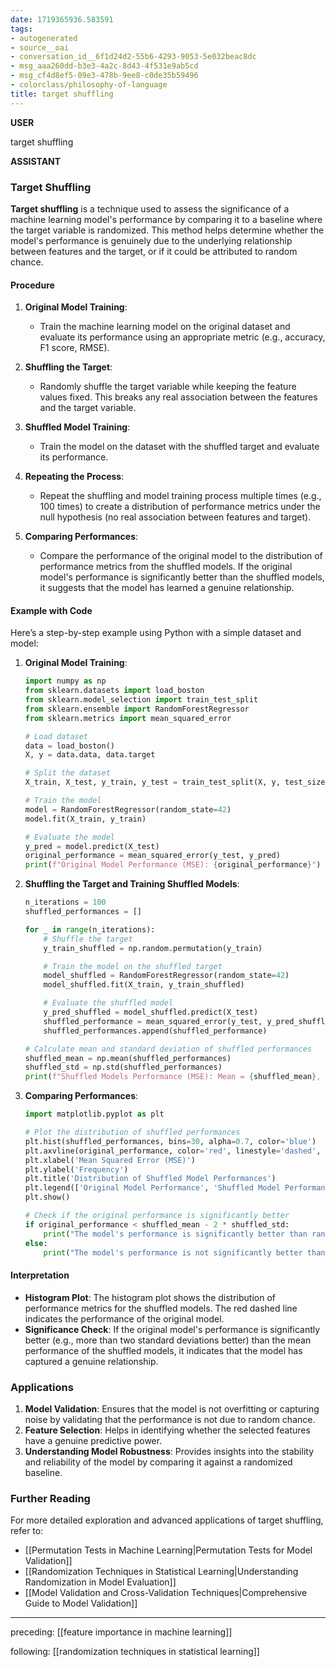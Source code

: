 ```yaml
---
date: 1719365936.583591
tags:
- autogenerated
- source__oai
- conversation_id__6f1d24d2-55b6-4293-9053-5e032beac8dc
- msg_aaa260dd-b3e3-4a2c-8d43-4f531e9ab5cd
- msg_cf4d8ef5-09e3-478b-9ee8-c0de35b59496
- colorclass/philosophy-of-language
title: target shuffling
---
```


**USER**

target shuffling


**ASSISTANT**

### Target Shuffling

**Target shuffling** is a technique used to assess the significance of a machine learning model's performance by comparing it to a baseline where the target variable is randomized. This method helps determine whether the model's performance is genuinely due to the underlying relationship between features and the target, or if it could be attributed to random chance.

#### Procedure

1. **Original Model Training**:
   - Train the machine learning model on the original dataset and evaluate its performance using an appropriate metric (e.g., accuracy, F1 score, RMSE).

2. **Shuffling the Target**:
   - Randomly shuffle the target variable while keeping the feature values fixed. This breaks any real association between the features and the target variable.
   
3. **Shuffled Model Training**:
   - Train the model on the dataset with the shuffled target and evaluate its performance.
   
4. **Repeating the Process**:
   - Repeat the shuffling and model training process multiple times (e.g., 100 times) to create a distribution of performance metrics under the null hypothesis (no real association between features and target).

5. **Comparing Performances**:
   - Compare the performance of the original model to the distribution of performance metrics from the shuffled models. If the original model's performance is significantly better than the shuffled models, it suggests that the model has learned a genuine relationship.

#### Example with Code

Here’s a step-by-step example using Python with a simple dataset and model:

1. **Original Model Training**:
   ```python
   import numpy as np
   from sklearn.datasets import load_boston
   from sklearn.model_selection import train_test_split
   from sklearn.ensemble import RandomForestRegressor
   from sklearn.metrics import mean_squared_error

   # Load dataset
   data = load_boston()
   X, y = data.data, data.target

   # Split the dataset
   X_train, X_test, y_train, y_test = train_test_split(X, y, test_size=0.2, random_state=42)

   # Train the model
   model = RandomForestRegressor(random_state=42)
   model.fit(X_train, y_train)

   # Evaluate the model
   y_pred = model.predict(X_test)
   original_performance = mean_squared_error(y_test, y_pred)
   print(f"Original Model Performance (MSE): {original_performance}")
   ```

2. **Shuffling the Target and Training Shuffled Models**:
   ```python
   n_iterations = 100
   shuffled_performances = []

   for _ in range(n_iterations):
       # Shuffle the target
       y_train_shuffled = np.random.permutation(y_train)

       # Train the model on the shuffled target
       model_shuffled = RandomForestRegressor(random_state=42)
       model_shuffled.fit(X_train, y_train_shuffled)

       # Evaluate the shuffled model
       y_pred_shuffled = model_shuffled.predict(X_test)
       shuffled_performance = mean_squared_error(y_test, y_pred_shuffled)
       shuffled_performances.append(shuffled_performance)

   # Calculate mean and standard deviation of shuffled performances
   shuffled_mean = np.mean(shuffled_performances)
   shuffled_std = np.std(shuffled_performances)
   print(f"Shuffled Models Performance (MSE): Mean = {shuffled_mean}, Std = {shuffled_std}")
   ```

3. **Comparing Performances**:
   ```python
   import matplotlib.pyplot as plt

   # Plot the distribution of shuffled performances
   plt.hist(shuffled_performances, bins=30, alpha=0.7, color='blue')
   plt.axvline(original_performance, color='red', linestyle='dashed', linewidth=2)
   plt.xlabel('Mean Squared Error (MSE)')
   plt.ylabel('Frequency')
   plt.title('Distribution of Shuffled Model Performances')
   plt.legend(['Original Model Performance', 'Shuffled Model Performances'])
   plt.show()

   # Check if the original performance is significantly better
   if original_performance < shuffled_mean - 2 * shuffled_std:
       print("The model's performance is significantly better than random chance.")
   else:
       print("The model's performance is not significantly better than random chance.")
   ```

#### Interpretation

- **Histogram Plot**: The histogram plot shows the distribution of performance metrics for the shuffled models. The red dashed line indicates the performance of the original model.
- **Significance Check**: If the original model's performance is significantly better (e.g., more than two standard deviations better) than the mean performance of the shuffled models, it indicates that the model has captured a genuine relationship.

### Applications

1. **Model Validation**: Ensures that the model is not overfitting or capturing noise by validating that the performance is not due to random chance.
2. **Feature Selection**: Helps in identifying whether the selected features have a genuine predictive power.
3. **Understanding Model Robustness**: Provides insights into the stability and reliability of the model by comparing it against a randomized baseline.

### Further Reading

For more detailed exploration and advanced applications of target shuffling, refer to:
- [[Permutation Tests in Machine Learning|Permutation Tests for Model Validation]]
- [[Randomization Techniques in Statistical Learning|Understanding Randomization in Model Evaluation]]
- [[Model Validation and Cross-Validation Techniques|Comprehensive Guide to Model Validation]]


---

preceding: [[feature importance in machine learning]]  


following: [[randomization techniques in statistical learning]]